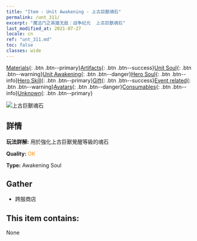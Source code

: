 ```yaml
---
title: "Item - Unit Awakening - 上古巨獸魂石"
permalink: /unt_311/
excerpt: "魔法门之英雄无敌：战争纪元  上古巨獸魂石"
last_modified_at: 2021-07-27
locale: cn
ref: "unt_311.md"
toc: false
classes: wide
---
```

 [Materials](/ItemsCN/){: .btn .btn--primary}[Artifacts](/ItemsCN/Artifacts/){: .btn .btn--success}[Unit Soul](/ItemsCN/UnitSoul/){: .btn .btn--warning}[Unit Awakening](/ItemsCN/UnitAwakening/){: .btn .btn--danger}[Hero Soul](/ItemsCN/HeroSoul/){: .btn .btn--info}[Hero Skill](/ItemsCN/HeroSkill/){: .btn .btn--primary}[Gift](/ItemsCN/Gift/){: .btn .btn--success}[Event related](/ItemsCN/Events/){: .btn .btn--warning}[Avatars](/ItemsCN/Avatars/){: .btn .btn--danger}[Consumables](/ItemsCN/Consumables/){: .btn .btn--info}[Unknown](/ItemsCN/Unknown/){: .btn .btn--primary}

 ![上古巨獸魂石](/images/u/tia_bimeng.jpg)

## 詳情
 **玩法詳解:** 用於強化上古巨獸覺醒等級的魂石

 **Quality:** <span style="color: #FF8C00">OK</span>

 **Type:** Awakening Soul

## Gather

*    跨服商店 

## This item contains:

  None

